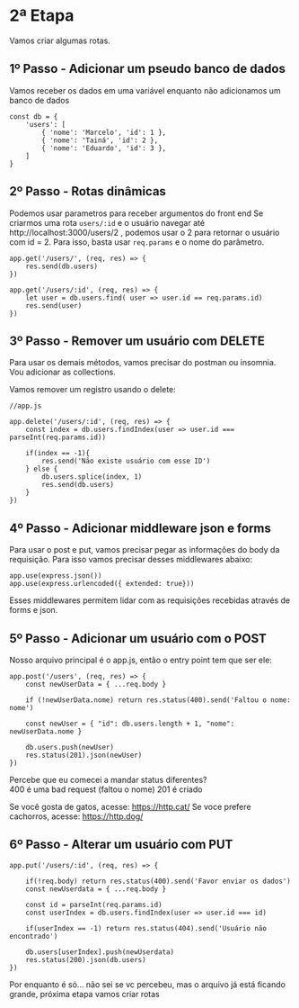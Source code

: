 # 2ª Etapa

Vamos criar algumas rotas.

## 1º Passo - Adicionar um pseudo banco de dados

Vamos receber os dados em uma variável enquanto não adicionamos um banco de dados
````
const db = {
    'users': [
        { 'nome': 'Marcelo', 'id': 1 },
        { 'nome': 'Tainá', 'id': 2 },
        { 'nome': 'Eduardo', 'id': 3 },
    ]
}
````

## 2º Passo - Rotas dinâmicas

Podemos usar parametros para receber argumentos do front end
Se criarmos uma rota ``users/:id`` e o usuário navegar até http://localhost:3000/users/2 , podemos usar o 2 para retornar o usuário com id = 2. Para isso, basta usar ``req.params`` e o nome do parâmetro.

````
app.get('/users/', (req, res) => {
    res.send(db.users)
})

app.get('/users/:id', (req, res) => {
    let user = db.users.find( user => user.id == req.params.id)
    res.send(user)
})
````

## 3º Passo - Remover um usuário com DELETE

Para usar os demais métodos, vamos precisar do postman ou insomnia.
Vou adicionar as collections.

Vamos remover um registro usando o delete:
````
//app.js

app.delete('/users/:id', (req, res) => {
    const index = db.users.findIndex(user => user.id === parseInt(req.params.id))

    if(index == -1){
        res.send('Não existe usuário com esse ID')
    } else {
        db.users.splice(index, 1)
        res.send(db.users)
    }
})
````

## 4º Passo - Adicionar middleware json e forms

Para usar o post e put, vamos precisar pegar as informações do body da requisição. Para isso vamos precisar desses middlewares abaixo:
````
app.use(express.json())
app.use(express.urlencoded({ extended: true}))
````
Esses middlewares permitem lidar com as requisições recebidas através de forms e json.

## 5º Passo - Adicionar um usuário com o POST
Nosso arquivo principal é o app.js, então o entry point tem que ser ele:

````
app.post('/users', (req, res) => {
    const newUserData = { ...req.body }
    
    if (!newUserData.nome) return res.status(400).send('Faltou o nome: nome')

    const newUser = { "id": db.users.length + 1, "nome": newUserData.nome }

    db.users.push(newUser)
    res.status(201).json(newUser)
})
````
Percebe que eu comecei a mandar status diferentes?  
400 é uma bad request (faltou o nome)
201 é criado

Se você gosta de gatos, acesse: https://http.cat/
Se voce prefere cachorros, acesse: https://http.dog/

## 6º Passo - Alterar um usuário com PUT

````
app.put('/users/:id', (req, res) => {
    
    if(!req.body) return res.status(400).send('Favor enviar os dados')
    const newUserdata = { ...req.body }

    const id = parseInt(req.params.id)
    const userIndex = db.users.findIndex(user => user.id === id)
    
    if(userIndex == -1) return res.status(404).send('Usuário não encontrado')

    db.users[userIndex].push(newUserdata)
    res.status(200).json(db.users)
})
````

Por enquanto é só... não sei se vc percebeu, mas o arquivo já está ficando grande, próxima etapa vamos criar rotas